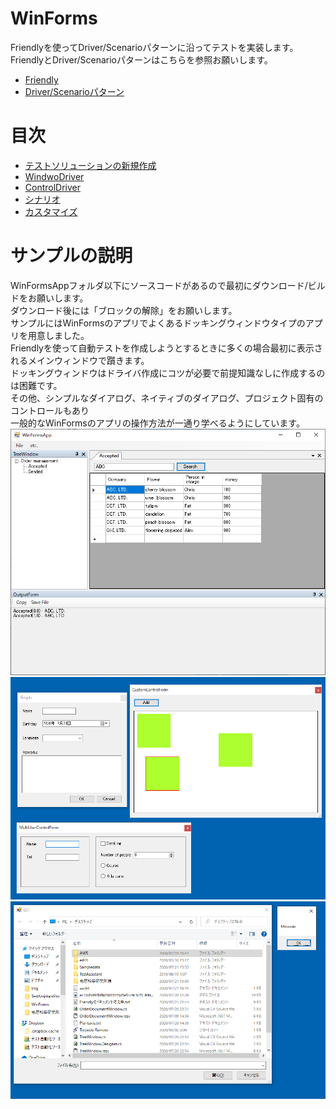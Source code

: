 # WinForms

Friendlyを使ってDriver/Scenarioパターンに沿ってテストを実装します。<br>
FriendlyとDriver/Scenarioパターンはこちらを参照お願いします。<br>
+ [Friendly](https://github.com/Codeer-Software/Friendly/blob/master/README.jp.md)
+ [Driver/Scenarioパターン](https://github.com/Codeer-Software/Friendly/blob/master/TestAutomationDesign.jp.md)

# 目次
+ [テストソリューションの新規作成](Sln.jp.md)
+ [WindwoDriver](WindowDriver.jp.md)
+ [ControlDriver](ControlDriver.jp.md)
+ [シナリオ](Scenario.jp.md)
+ [カスタマイズ](Customize.jp.md)

# サンプルの説明
WinFormsAppフォルダ以下にソースコードがあるので最初にダウンロード/ビルドをお願いします。<br>
ダウンロード後には「ブロックの解除」をお願いします。<br>
サンプルにはWinFormsのアプリでよくあるドッキングウィンドウタイプのアプリを用意しました。<br>
Friendlyを使って自動テストを作成しようとするときに多くの場合最初に表示されるメインウィンドウで躓きます。<br>
ドッキングウィンドウはドライバ作成にコツが必要で前提知識なしに作成するのは困難です。<br>
その他、シンプルなダイアログ、ネイティブのダイアログ、プロジェクト固有のコントロールもあり<br>
一般的なWinFormsのアプリの操作方法が一通り学べるようにしています。<br>
![MainFrame.png](Img/MainFrame.png)
![SampleDialogs.png](Img/SampleDialogs.png)
![NativeWindows.png](Img/NativeWindows.png)
